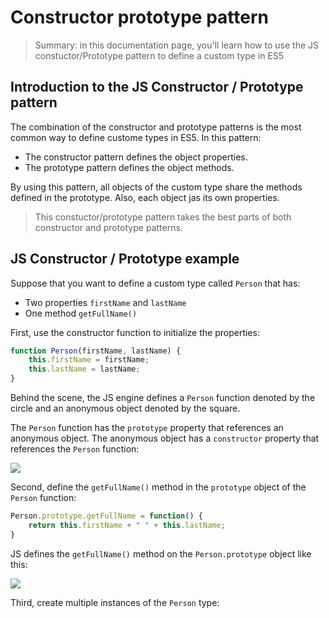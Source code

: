 # Constructor prototype pattern

> Summary: in this documentation page, you'll learn how to use the JS constuctor/Prototype pattern to define a custom type in ES5

## Introduction to the JS Constructor / Prototype pattern

The combination of the constructor and prototype patterns is the most common way to define custome types in ES5. In this pattern:

- The constructor pattern defines the object properties.
- The prototype pattern defines the object methods.

By using this pattern, all objects of the custom type share the methods defined in the prototype. Also, each object jas its own properties.

> This constuctor/prototype pattern takes the best parts of both constructor and prototype patterns.

## JS Constructor / Prototype example

Suppose that you want to define a custom type called ```Person``` that has:

- Two properties ```firstName``` and ```lastName```
- One method ```getFullName()```

First, use the constructor function to initialize the properties:

```js
function Person(firstName, lastName) {
    this.firstName = firstName;
    this.lastName = lastName;
}
```

Behind the scene, the JS engine defines a ```Person``` function denoted by the circle and an anonymous object denoted by the square.

The ```Person``` function has the ```prototype``` property that references an anonymous object. The anonymous object has a ```constructor``` property that references the ```Person``` function:

<img src="https://www.javascripttutorial.net/wp-content/uploads/2022/01/JS-prototype-Person-prototype.svg">

Second, define the ```getFullName()``` method in the ```prototype``` object of the ```Person``` function:

```js
Person.prototype.getFullName = function() {
    return this.firstName + " " + this.lastName;
}
```

JS defines the ```getFullName()``` method on the ```Person.prototype``` object like this:

<img src="https://www.javascripttutorial.net/wp-content/uploads/2022/01/JS-prototype-constructor-pattern.svg">

Third, create multiple instances of the `Person` type:
